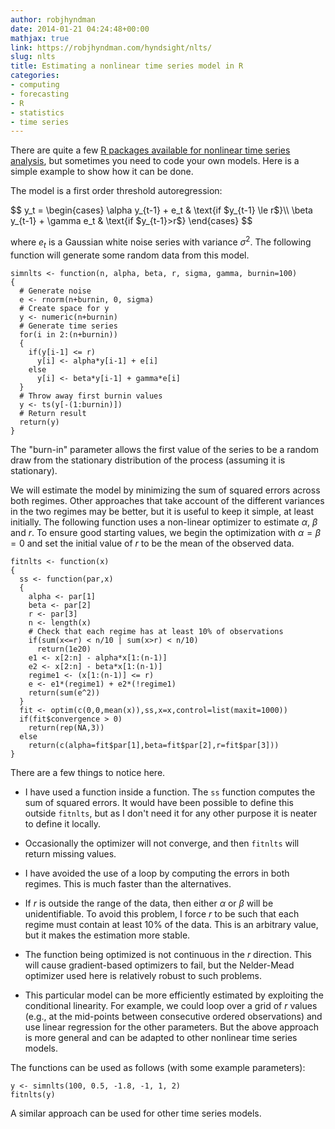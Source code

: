 ```yaml
---
author: robjhyndman
date: 2014-01-21 04:24:48+00:00
mathjax: true
link: https://robjhyndman.com/hyndsight/nlts/
slug: nlts
title: Estimating a nonlinear time series model in R
categories:
- computing
- forecasting
- R
- statistics
- time series
---
```


There are quite a few [R packages available for nonlinear time series analysis](http://cran.r-project.org/web/views/TimeSeries.html), but sometimes you need to code your own models. Here is a simple example to show how it can be done.

The model is a first order threshold autoregression:

<div>
$$
y_t = \begin{cases}
\alpha y_{t-1} + e_t & \text{if $y_{t-1} \le r$}\\
\beta y_{t-1} + \gamma e_t & \text{if $y_{t-1}>r$}
\end{cases}
$$
</div>

where $e_t$ is a Gaussian white noise series with variance $\sigma^2$. The following function will generate some random data from this model.<!-- more -->


    
    
    simnlts <- function(n, alpha, beta, r, sigma, gamma, burnin=100)
    {
      # Generate noise
      e <- rnorm(n+burnin, 0, sigma)
      # Create space for y
      y <- numeric(n+burnin)
      # Generate time series
      for(i in 2:(n+burnin))
      {
        if(y[i-1] <= r)
          y[i] <- alpha*y[i-1] + e[i]
        else
          y[i] <- beta*y[i-1] + gamma*e[i]
      }
      # Throw away first burnin values
      y <- ts(y[-(1:burnin)])
      # Return result
      return(y)
    }
    



The "burn-in" parameter allows the first value of the series to be a random draw from the stationary distribution of the process (assuming it is stationary).

We will estimate the model by minimizing the sum of squared errors across both regimes. Other approaches that take account of the different variances in the two regimes may be better, but it is useful to keep it simple, at least initially. The following function uses a non-linear optimizer to estimate $\alpha$, $\beta$ and $r$. To ensure good starting values, we begin the optimization with $\alpha=\beta=0$ and set the initial value of $r$ to be the mean of the observed data.


    
    
    fitnlts <- function(x)
    {
      ss <- function(par,x)
      {
        alpha <- par[1]
        beta <- par[2]
        r <- par[3]
        n <- length(x)
        # Check that each regime has at least 10% of observations
        if(sum(x<=r) < n/10 | sum(x>r) < n/10)
          return(1e20)
        e1 <- x[2:n] - alpha*x[1:(n-1)]
        e2 <- x[2:n] - beta*x[1:(n-1)]
        regime1 <- (x[1:(n-1)] <= r)
        e <- e1*(regime1) + e2*(!regime1)
        return(sum(e^2))
      }
      fit <- optim(c(0,0,mean(x)),ss,x=x,control=list(maxit=1000))
      if(fit$convergence > 0)
        return(rep(NA,3))
      else
        return(c(alpha=fit$par[1],beta=fit$par[2],r=fit$par[3]))
    }
    



There are a few things to notice here.





  * I have used a function inside a function. The `ss` function computes the sum of squared errors. It would have been possible to define this outside `fitnlts`, but as I don't need it for any other purpose it is neater to define it locally.

  * Occasionally the optimizer will not converge, and then `fitnlts` will return missing values.

  * I have avoided the use of a loop by computing the errors in both regimes. This is much faster than the alternatives.

  * If $r$ is outside the range of the data, then either $\alpha$ or $\beta$ will be unidentifiable. To avoid this problem, I force $r$ to be such that each regime must contain at least 10% of the data. This is an arbitrary value, but it makes the estimation more stable.

  * The function being optimized is not continuous in the $r$ direction. This will cause gradient-based optimizers to fail, but the Nelder-Mead optimizer used here is relatively robust to such problems.

  * This particular model can be more efficiently estimated by exploiting the conditional linearity. For example, we could loop over a grid of $r$ values (e.g., at the mid-points between consecutive ordered observations) and use linear regression for the other parameters. But the above approach is more general and can be adapted to other nonlinear time series models.


The functions can be used as follows (with some example parameters):


    
    
    y <- simnlts(100, 0.5, -1.8, -1, 1, 2)
    fitnlts(y)
    



A similar approach can be used for other time series models.

